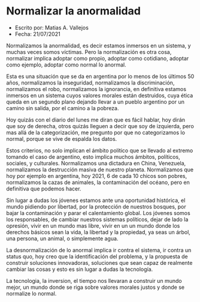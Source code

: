 # Normalizar la anormalidad

- Escrito por: Matias A. Vallejos
- Fecha: 21/07/2021

Normalizamos la anormalidad, es decir estamos inmersos en un sistema, y muchas veces somos víctimas. Pero la normalización es otra cosa, normalizar implica adoptar como propio, adoptar como cotidiano, adoptar como ejemplo, adoptar como normal lo anormal.

Esta es una situación que se da en argentina por lo menos de los últimos 50 años, normalizamos la inseguridad, normalizamos la discriminación, normalizamos el robo, normalizamos la ignorancia, en definitiva estamos inmersos en un sistema cuyos valores morales están destruidos, cuya ética queda en un segundo plano dejando llevar a un pueblo argentino por un camino sin salida,  por el camino a la pobreza.

Hoy quizás con el diario del lunes me diran que es fácil hablar, hoy dirán que soy de derecha, otros quizás lleguen a decir que soy de izquierda, pero mas allá de la categorización, me pregunto por que no categorizamos lo normal, porque se vive de espalda los datos.

Estos criterios, no solo implican el ámbito político que se llevado al extremo tomando el caso de argentino, esto implica muchos ámbitos, políticos, sociales, y culturales. Normalizamos una dictadura en China, Venezuela, normalizamos la destrucción masiva de nuestro planeta. Normalizamos que hoy por ejemplo en argentina, hoy 2021, 6 de cada 10 chicos son pobres, normalizamos la cazas de animales, la contaminación del océano, pero en definitiva que podemos hacer.

Sin lugar a dudas los jóvenes estamos ante una oportunidad histórica, el mundo pidiendo por libertad, por la protección de nuestros bosques, por bajar la contaminación y parar el calentamiento global. Los jóvenes somos los responsables, de cambiar nuestros sistemas políticos, dejar de lado la opresión, vivir en un mundo mas libre, vivir en un un mundo donde los derechos básicos sean la vida, la libertad y la propiedad, ya seas un árbol, una persona, un animal, o simplemente agua.

La desnormalización de lo anormal implica ir contra el sistema, ir contra un status quo, hoy creo que la identificación del problema, y la propuesta de construir soluciones innovadoras, soluciones que sean capaz de realmente cambiar  las cosas y esto es sin lugar a dudas la tecnología.

La tecnologia, la inversion, el tiempo nos llevaran a construir un mundo mejor, un mundo donde se riga sobre valores morales justos y donde se normalize lo normal.